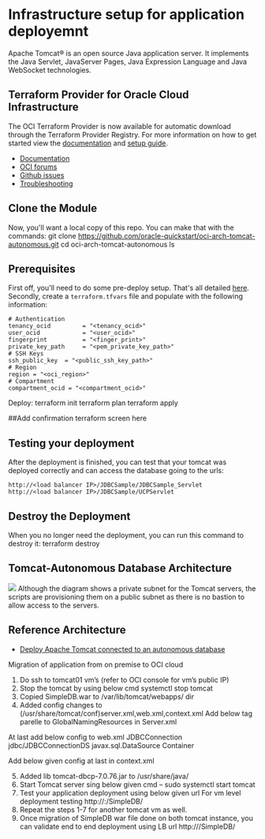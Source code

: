 # Infrastructure setup for application deployemnt 
Apache Tomcat® is an open source Java application server. It implements the Java Servlet, JavaServer Pages, Java Expression Language and Java WebSocket technologies.
## Terraform Provider for Oracle Cloud Infrastructure
The OCI Terraform Provider is now available for automatic download through the Terraform Provider Registry. 
For more information on how to get started view the [documentation](https://www.terraform.io/docs/providers/oci/index.html) 
and [setup guide](https://www.terraform.io/docs/providers/oci/guides/version-3-upgrade.html).
* [Documentation](https://www.terraform.io/docs/providers/oci/index.html)
* [OCI forums](https://cloudcustomerconnect.oracle.com/resources/9c8fa8f96f/summary)
* [Github issues](https://github.com/terraform-providers/terraform-provider-oci/issues)
* [Troubleshooting](https://www.terraform.io/docs/providers/oci/guides/guides/troubleshooting.html)
## Clone the Module
Now, you'll want a local copy of this repo. You can make that with the commands:
git clone https://github.com/oracle-quickstart/oci-arch-tomcat-autonomous.git
    cd oci-arch-tomcat-autonomous
    ls
## Prerequisites
First off, you'll need to do some pre-deploy setup.  That's all detailed [here](https://github.com/cloud-partners/oci-prerequisites).
Secondly, create a `terraform.tfvars` file and populate with the following information:
```
# Authentication
tenancy_ocid         = "<tenancy_ocid>"
user_ocid            = "<user_ocid>"
fingerprint          = "<finger_print>"
private_key_path     = "<pem_private_key_path>"
# SSH Keys
ssh_public_key  = "<public_ssh_key_path>"
# Region
region = "<oci_region>"
# Compartment
compartment_ocid = "<compartment_ocid>"
````
Deploy:
    terraform init
    terraform plan
    terraform apply

##Add confirmation terraform screen here

## Testing your deployment
After the deployment is finished, you can test that your tomcat was deployed correctly and can access the database going to the urls:
````
http://<load balancer IP>/JDBCSample/JDBCSample_Servlet
http://<load balancer IP>/JDBCSample/UCPServlet
`````
## Destroy the Deployment
When you no longer need the deployment, you can run this command to destroy it:
terraform destroy
## Tomcat-Autonomous Database Architecture
![](./images/architecture-deploy-tomcat.png)
Although the diagram shows a private subnet for the Tomcat servers, the scripts are provisioning them on a public subnet as there is no bastion to allow access to the servers.
## Reference Architecture
- [Deploy Apache Tomcat connected to an autonomous database](https://docs.oracle.com/en/solutions/deploy-tomcat-adb)
 

Migration of application from on premise to OCI cloud

1.	Do ssh to tomcat01 vm’s (refer to OCI console for vm’s public IP)
2.	Stop the tomcat by using below cmd
systemctl stop tomcat
3.	Copied SimpleDB.war to /var/lib/tomcat/webapps/ dir
4.	Added config changes to (/usr/share/tomcat/conf)server.xml,web.xml,context.xml
 Add below tag parelle to GlobalNamingResources in Server.xml
 <GlobalNamingResources>
     <Resource name="jdbc/JDBCConnectionDS"
          global="jdbc/JDBCConnectionDS"
          auth="Container"
          type="javax.sql.DataSource"
          username="riders"
          password="Welcome#123456"
          driverClassName="oracle.jdbc.OracleDriver"
          description="RIDERS's database"
          url="jdbc:oracle:thin:@mydb_high?TNS_ADMIN=/etc/tomcat/wallet"
          maxActive="15"
          maxIdle="3"/>
  </GlobalNamingResources>
 
At last add below config to web.xml
<resource-ref>
                <description>JDBCConnection</description>
                <res-ref-name>jdbc/JDBCConnectionDS</res-ref-name>
                <res-type>javax.sql.DataSource</res-type>
                <res-auth>Container</res-auth>
        </resource-ref>
 
Add below given config at last in context.xml
<ResourceLink name="jdbc/JDBCConnectionDS"
    global="jdbc/JDBCConnectionDS"
    type="javax.sql.DataSource"/>
 
 
5.	Added lib tomcat-dbcp-7.0.76.jar to  /usr/share/java/
6.	Start Tomcat server sing below given cmd –
sudo systemctl start tomcat
7.	Test your application deployment using below given url
For vm level deployment testing
http://<IP>:<Port>/SimpleDB/
8.	Repeat the steps 1-7 for another tomcat vm as well.
9.	Once migration of SimpleDB war file done on both tomcat instance, you can validate end to end deployment using LB url
http://<Load balance IP>/SimpleDB/
